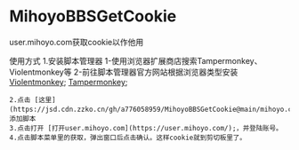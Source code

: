 # MihoyoBBSGetCookie

user.mihoyo.com获取cookie以作他用

使用方式
    1.安装脚本管理器
        1-使用浏览器扩展商店搜索Tampermonkey、Violentmonkey等
        2-前往脚本管理器官方网站根据浏览器类型安装
            [Violentmonkey](https://violentmonkey.github.io/get-it/);
            [Tampermonkey](https://www.tampermonkey.net/);


    2.点击 [这里](https://jsd.cdn.zzko.cn/gh/a776058959/MihoyoBBSGetCookie@main/mihoyo.com%E8%8E%B7%E5%8F%96cookie.user.js);，添加脚本
    3.点击打开 [打开user.mihoyo.com](https://user.mihoyo.com/);，并登陆账号。
    4.点击脚本菜单里的获取，弹出窗口后点击确认。这样cookie就到剪切板里了。
